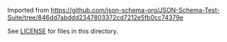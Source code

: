 Imported from https://github.com/json-schema-org/JSON-Schema-Test-Suite/tree/846dd7abddd2347803372cd7212e5fb0cc74379e

See [LICENSE](./LICENSE) for files in this directory.
